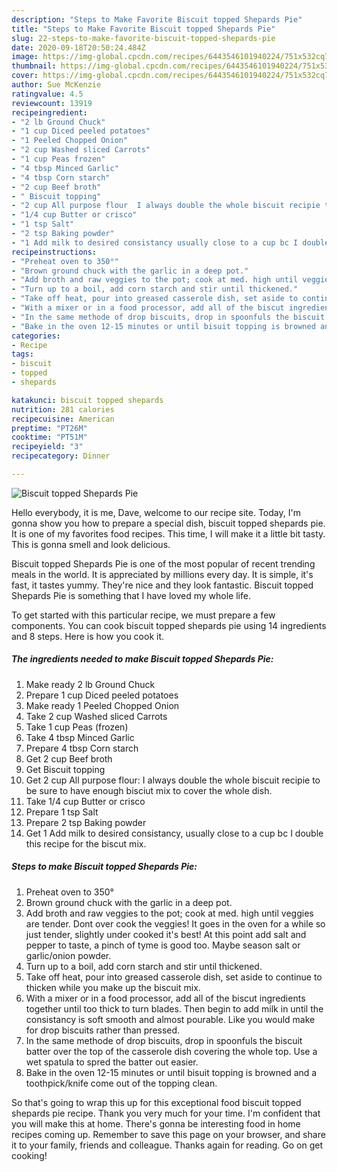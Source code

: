 ```yaml
---
description: "Steps to Make Favorite Biscuit topped Shepards Pie"
title: "Steps to Make Favorite Biscuit topped Shepards Pie"
slug: 22-steps-to-make-favorite-biscuit-topped-shepards-pie
date: 2020-09-18T20:50:24.484Z
image: https://img-global.cpcdn.com/recipes/6443546101940224/751x532cq70/biscuit-topped-shepards-pie-recipe-main-photo.jpg
thumbnail: https://img-global.cpcdn.com/recipes/6443546101940224/751x532cq70/biscuit-topped-shepards-pie-recipe-main-photo.jpg
cover: https://img-global.cpcdn.com/recipes/6443546101940224/751x532cq70/biscuit-topped-shepards-pie-recipe-main-photo.jpg
author: Sue McKenzie
ratingvalue: 4.5
reviewcount: 13919
recipeingredient:
- "2 lb Ground Chuck"
- "1 cup Diced peeled potatoes"
- "1 Peeled Chopped Onion"
- "2 cup Washed sliced Carrots"
- "1 cup Peas frozen"
- "4 tbsp Minced Garlic"
- "4 tbsp Corn starch"
- "2 cup Beef broth"
- " Biscuit topping"
- "2 cup All purpose flour  I always double the whole biscuit recipie to be sure to have enough bisciut mix to cover the whole dish"
- "1/4 cup Butter or crisco"
- "1 tsp Salt"
- "2 tsp Baking powder"
- "1 Add milk to desired consistancy usually close to a cup bc I double this recipe for the biscut mix"
recipeinstructions:
- "Preheat oven to 350°"
- "Brown ground chuck with the garlic in a deep pot."
- "Add broth and raw veggies to the pot; cook at med. high until veggies are tender. Dont over cook the veggies! It goes in the oven for a while so just tender, slightly under cooked it&#39;s best! At this point add salt and pepper to taste, a pinch of tyme is good too. Maybe season salt or garlic/onion powder."
- "Turn up to a boil, add corn starch and stir until thickened."
- "Take off heat, pour into greased casserole dish, set aside to continue to thicken while you make up the biscuit mix."
- "With a mixer or in a food processor, add all of the biscut ingredients together until too thick to turn blades. Then begin to add milk in until the consistancy is soft smooth and almost pourable. Like you would make for drop biscuits rather than pressed."
- "In the same methode of drop biscuits, drop in spoonfuls the biscuit batter over the top of the casserole dish covering the whole top. Use a wet spatula to spred the batter out easier."
- "Bake in the oven 12-15 minutes or until bisuit topping is browned and a toothpick/knife come out of the topping clean."
categories:
- Recipe
tags:
- biscuit
- topped
- shepards

katakunci: biscuit topped shepards 
nutrition: 281 calories
recipecuisine: American
preptime: "PT26M"
cooktime: "PT51M"
recipeyield: "3"
recipecategory: Dinner

---
```



![Biscuit topped Shepards Pie](https://img-global.cpcdn.com/recipes/6443546101940224/751x532cq70/biscuit-topped-shepards-pie-recipe-main-photo.jpg)

Hello everybody, it is me, Dave, welcome to our recipe site. Today, I'm gonna show you how to prepare a special dish, biscuit topped shepards pie. It is one of my favorites food recipes. This time, I will make it a little bit tasty. This is gonna smell and look delicious.



Biscuit topped Shepards Pie is one of the most popular of recent trending meals in the world. It is appreciated by millions every day. It is simple, it's fast, it tastes yummy. They're nice and they look fantastic. Biscuit topped Shepards Pie is something that I have loved my whole life.


To get started with this particular recipe, we must prepare a few components. You can cook biscuit topped shepards pie using 14 ingredients and 8 steps. Here is how you cook it.

<!--inarticleads1-->

##### The ingredients needed to make Biscuit topped Shepards Pie:

1. Make ready 2 lb Ground Chuck
1. Prepare 1 cup Diced peeled potatoes
1. Make ready 1 Peeled Chopped Onion
1. Take 2 cup Washed sliced Carrots
1. Take 1 cup Peas (frozen)
1. Take 4 tbsp Minced Garlic
1. Prepare 4 tbsp Corn starch
1. Get 2 cup Beef broth
1. Get  Biscuit topping
1. Get 2 cup All purpose flour:  I always double the whole biscuit recipie to be sure to have enough bisciut mix to cover the whole dish.
1. Take 1/4 cup Butter or crisco
1. Prepare 1 tsp Salt
1. Prepare 2 tsp Baking powder
1. Get 1 Add milk to desired consistancy, usually close to a cup bc I double this recipe for the biscut mix.




<!--inarticleads2-->

##### Steps to make Biscuit topped Shepards Pie:

1. Preheat oven to 350°
1. Brown ground chuck with the garlic in a deep pot.
1. Add broth and raw veggies to the pot; cook at med. high until veggies are tender. Dont over cook the veggies! It goes in the oven for a while so just tender, slightly under cooked it&#39;s best! At this point add salt and pepper to taste, a pinch of tyme is good too. Maybe season salt or garlic/onion powder.
1. Turn up to a boil, add corn starch and stir until thickened.
1. Take off heat, pour into greased casserole dish, set aside to continue to thicken while you make up the biscuit mix.
1. With a mixer or in a food processor, add all of the biscut ingredients together until too thick to turn blades. Then begin to add milk in until the consistancy is soft smooth and almost pourable. Like you would make for drop biscuits rather than pressed.
1. In the same methode of drop biscuits, drop in spoonfuls the biscuit batter over the top of the casserole dish covering the whole top. Use a wet spatula to spred the batter out easier.
1. Bake in the oven 12-15 minutes or until bisuit topping is browned and a toothpick/knife come out of the topping clean.




So that's going to wrap this up for this exceptional food biscuit topped shepards pie recipe. Thank you very much for your time. I'm confident that you will make this at home. There's gonna be interesting food in home recipes coming up. Remember to save this page on your browser, and share it to your family, friends and colleague. Thanks again for reading. Go on get cooking!
